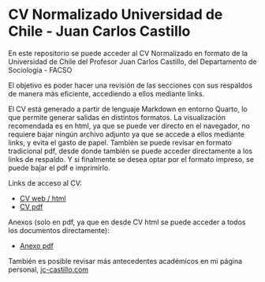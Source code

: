 # CV Normalizado Universidad de Chile - Juan Carlos Castillo

En este repositorio se puede acceder al CV Normalizado en formato de la Universidad de Chile del Profesor Juan Carlos Castillo, del Departamento de Sociología - FACSO

El objetivo es poder hacer una revisión de las secciones con sus respaldos de manera más eficiente, accediendo a ellos mediante links.

El CV está generado a partir de lenguaje Markdown en entorno Quarto, lo que permite generar salidas en distintos formatos. La visualización recomendada es en html, ya que se puede ver directo en el navegador, no requiere bajar ningún archivo adjunto ya que se accede a ellos mediante links, y evita el gasto de papel. También se puede revisar en formato tradicional pdf, desde donde también se puede acceder directamente a los links de respaldo. Y si finalmente se desea optar por el formato impreso, se puede bajar el pdf e imprimirlo.

Links de acceso al CV:

-   [CV web / html](https://juancarloscastillo.github.io/jerarquizacion-uch/jerarquizacion.html)
-   [CV pdf](https://juancarloscastillo.github.io/jerarquizacion-uch/jerarquizacion.pdf)

Anexos (solo en pdf, ya que en desde CV html se puede acceder a todos los documentos directamente):

-   [Anexo pdf](https://juancarloscastillo.github.io/jerarquizacion-uch/anexos.pdf) 

También es posible revisar más antecedentes académicos en mi página personal, [jc-castillo.com](https://jc-castillo.com/)
